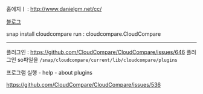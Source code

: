 홈에지ㅣ : http://www.danielgm.net/cc/


[블로그](http://www.pointcloud.jp/blog_n23/)

snap install cloudcompare
run : cloudcompare.CloudCompare




---

플러그인 : https://github.com/CloudCompare/CloudCompare/issues/646
플러그인 so파일을 `/snap/cloudcompare/current/lib/cloudcompare/plugins` 

프로그램 실행 - help - about plugins


https://github.com/CloudCompare/CloudCompare/issues/536





